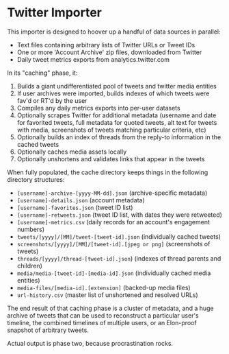 # Twitter Importer

This importer is designed to hoover up a handful of data sources in parallel:

- Text files containing arbitrary lists of Twitter URLs or Tweet IDs
- One or more 'Account Archive' zip files, downloaded from Twitter
- Daily tweet metrics exports from analytics.twitter.com

In its "caching" phase, it:

1. Builds a giant undifferentiated pool of tweets and twitter media entities
2. If user archives were imported, builds indexes of which tweets were fav'd
   or RT'd by the user
3. Compiles any daily metrics exports into per-user datasets
4. Optionally scrapes Twitter for additional metadata (username and date for
   favorited tweets, full metadata for quoted tweets, alt text for tweets
   with media, screenshots of tweets matching particular criteria, etc)
5. Optionally builds an index of threads from the reply-to information in
   the cached tweets
6. Optionally caches media assets locally
7. Optionally unshortens and validates links that appear in the tweets

When fully populated, the cache directory keeps things in the following
directory structures:

- `[username]-archive-[yyyy-MM-dd].json` (archive-specific metadata)
- `[username]-details.json` (account metadata)
- `[username]-favorites.json` (tweet ID list)
- `[username]-retweets.json` (tweet ID list, with dates they were retweeted)
- `[username]-metrics.csv` (daily records for an account's engagement numbers)
- `tweets/[yyyy]/[MM]/tweet-[tweet-id].json` (individually cached tweets)
- `screenshots/[yyyy]/[MM]/[tweet-id].[jpeg or png]` (screenshots of tweets)
- `threads/[yyyy]/thread-[tweet-id].json`) (indexes of thread parents and children)
- `media/media-[tweet-id]-[media-id].json` (individually cached media entities)
- `media-files/[media-id].[extension]` (backed-up media files)
- `url-history.csv` (master list of unshortened and resolved URLs)

The end result of that caching phase is a cluster of metadata, and a huge
archive of tweets that can be used to reconstruct a particular user's
timeline, the combined timelines of multiple users, or an Elon-proof
snapshot of arbitrary tweets.

Actual output is phase two, because procrastination rocks.
